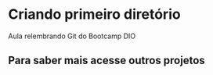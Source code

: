 # Criando primeiro diretório
Aula relembrando Git do Bootcamp DIO

##  Para saber mais acesse outros projetos            
